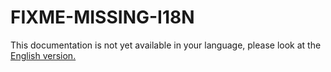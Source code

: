 # FIXME-MISSING-I18N

This documentation is not yet available in your language, please look at the [English version.](../../EN/upgrade/linshare-upgrade-from-v2.2-to-v2.3.md)